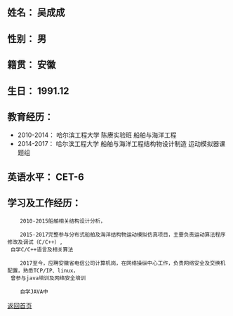 
## **姓名：** 吴成成

## **性别：** 男

## **籍贯：** 安徽

## **生日：** 1991.12

## **教育经历：** 
- 2010-2014： 哈尔滨工程大学 陈赓实验班 船舶与海洋工程
- 2014-2017： 哈尔滨工程大学 船舶与海洋工程结构物设计制造 运动模拟器课题组

## **英语水平：** CET-6

## **学习及工作经历：** 
        2010-2015船舶相关结构设计分析，
        
        2015-2017完整参与分布式船舶及海洋结构物运动模拟仿真项目，主要负责运动算法程序修改及调试（C/C++）,
     自学C/C++语言及相关算法
        
        2017至今，应聘安徽省电信公司计算机岗，在网络操纵中心工作，负责网络安全及交换机配置，熟悉TCP/IP、linux，
     曾参与java培训及网络安全培训
        
        自学JAVA中
        
        

        
 
[返回首页](https://wuchengcheng110120.github.io)
